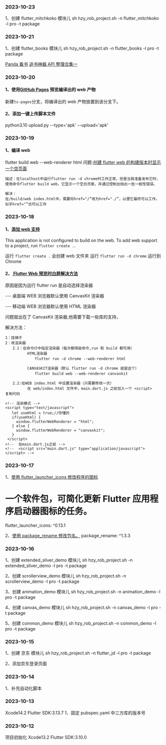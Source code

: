 ### 2023-10-23

1、创建 flutter_mitchkoko 模块儿
sh hzy_rob_project.sh -n flutter_mitchkoko -l pro -t package

### 2023-10-21

1、创建 flutter_books 模块儿
sh hzy_rob_project.sh -n flutter_books -l pro -t package

[Panda 看书](https://juejin.cn/post/6844903907110420488)
[追书神器 API 整理合集一](https://juejin.cn/post/6844903480939773966)

### 2023-10-20

#### 1、使用[GitHub Pages](https://zhuanlan.zhihu.com/p/647963756) 预览编译出的 web 产物

新建`ts-pages`分支，将编译出的 web 产物放置到该分支下。

#### 2、添加一键上传脚本文件

python3.10 upload.py --type='apk' --upload='apk'

### 2023-10-19

#### 1、编译 web

flutter build web --web-renderer html
问题:[创建 flutter web 的构建版本时显示一个空页面](https://www.saoniuhuo.com/question/detail-2518136.html)

```
描述：在localhost中运行flutter run -d chrome时工作正常，但是当我准备发布它时，使用命令flutter build web，它显示一个空白页面，并通过控制台抛出一些一般性错误。

解决：
在/build/web index.html中，需要将href="/”改为href="./”，以便它最终可以工作，似乎href="”也可以工作
```

### 2023-10-18

#### 1、[添加 web 支持](https://docs.flutter.dev/platform-integration/web/building)

This application is not configured to build on the web.
To add web support to a project, run `flutter create .`.

运行 `flutter create .` 会创建 web 文件夹
运行 `flutter run -d chrome` 运行到 Chrome

#### 2、[ Flutter Web 预览时白屏解决方法 ](https://www.cnblogs.com/letleon/p/16869746.html)

原因是因为运行 flutter run 是自动选择渲染器

--- 桌面端 WEB 浏览器默认使用 CanvasKit 渲染器

--- 移动端 WEB 浏览器默认使用 HTML 渲染器

问题就出在了 CanvasKit 渲染器,他需要下载一些库的支持，

解决方法：

```javascript：
1：挂梯子
2：改渲染器
　　2.1：在命令行中指定渲染器（每次都得敲命令,run 和 build 都可用）
　　　　　　HTML渲染器
　　　　　　　　flutter run -d chrome --web-renderer html

　　　　　　CANVASKIT渲染器（默认 flutter run -d chrome 就是这个）
　　　　　　　　flutter build web --web-renderer canvaskit

　　2.2:在WEB index.html 中设置渲染器（只需要修改一次）
　　　　　　在 web/index.html 文件中，main.dart.js 之前加入一个 <script>
复制代码

<!-- 渲染模式 -->
<script type="text/javascript">
   let useHtml = true;//你懂的
   if(useHtml) {
     window.flutterWebRenderer = "html";
   } else {
     window.flutterWebRenderer = "canvaskit";
   }
 </script>
<!--  在main.dart.js之前 -->
<!--  <script src="main.dart.js" type="application/javascript"></script> -->
```

### 2023-10-17

1、[使用 flutter_launcher_icons 修改程序的图标](https://github.com/fluttercommunity/flutter_launcher_icons/)

# 一个软件包，可简化更新 Flutter 应用程序启动器图标的任务。

flutter_launcher_icons: ^0.13.1

2、[使用 package_rename 修改包名。](https://github.com/OutdatedGuy/package_rename/tree/main)
package_rename: ^1.3.3

### 2023-10-16

1、创建 extended_sliver_demo 模块儿
sh hzy_rob_project.sh -n extended_sliver_demo -l pro -t package

2、创建 scrollerview_demo 模块儿
sh hzy_rob_project.sh -n scrollerview_demo -l pro -t package

3、创建 animation_demo 模块儿
sh hzy_rob_project.sh -n animation_demo -l pro -t package

4、创建 canvas_demo 模块儿
sh hzy_rob_project.sh -n canvas_demo -l pro -t package

5、创建 common_demo 模块儿
sh hzy_rob_project.sh -n common_demo -l pro -t package

### 2023-10-15

1、创建 京东 模块儿
sh hzy_rob_project.sh -n flutter_jd -l pro -t package

2、添加京东登录页面

### 2023-10-14

1、补充自动化脚本

### 2023-10-13

Xcode14.2
Flutter SDK:3.13.7
1、固定 pubspec.yaml 中三方库的版本号

### 2023-10-12

项目初始化
Xcode13.2
Flutter SDK:3.10.0
